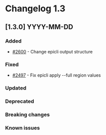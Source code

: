 # Changelog 1.3

## [1.3.0] YYYY-MM-DD

### Added

- [#2600](https://github.com/epiphany-platform/epiphany/issues/2600) - Change epicli output structure

### Fixed

- [#2497](https://github.com/epiphany-platform/epiphany/issues/2497) - Fix epicli apply --full region values

### Updated

### Deprecated

### Breaking changes

### Known issues
